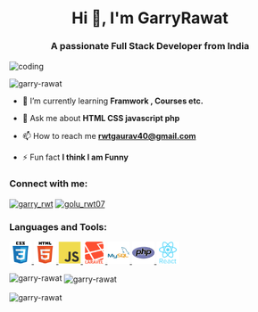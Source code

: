 <h1 align="center">Hi 👋, I'm GarryRawat</h1>
<h3 align="center">A passionate Full Stack Developer from India</h3>
<img src="http://i.gifer.com/81RA.gif" alt="coding" width="400" align="Center">

<p align="left"> <img src="https://komarev.com/ghpvc/?username=garry-rawat&label=Profile%20views&color=0e75b6&style=flat" alt="garry-rawat" /> </p>

- 🌱 I’m currently learning **Framwork , Courses etc.**

- 💬 Ask me about **HTML CSS javascript php**

- 📫 How to reach me **rwtgaurav40@gmail.com**

- ⚡ Fun fact **I think I am Funny**

<h3 align="left">Connect with me:</h3>
<p align="left">
<a href="https://fb.com/garry_rwt" target="blank"><img align="center" src="https://raw.githubusercontent.com/rahuldkjain/github-profile-readme-generator/master/src/images/icons/Social/facebook.svg" alt="garry_rwt" height="30" width="40" /></a>
<a href="https://instagram.com/golu_rwt07" target="blank"><img align="center" src="https://raw.githubusercontent.com/rahuldkjain/github-profile-readme-generator/master/src/images/icons/Social/instagram.svg" alt="golu_rwt07" height="30" width="40" /></a>
</p>

<h3 align="left">Languages and Tools:</h3>
<p align="left"> <a href="https://www.w3schools.com/css/" target="_blank" rel="noreferrer"> <img src="https://raw.githubusercontent.com/devicons/devicon/master/icons/css3/css3-original-wordmark.svg" alt="css3" width="40" height="40"/> </a> <a href="https://www.w3.org/html/" target="_blank" rel="noreferrer"> <img src="https://raw.githubusercontent.com/devicons/devicon/master/icons/html5/html5-original-wordmark.svg" alt="html5" width="40" height="40"/> </a> <a href="https://developer.mozilla.org/en-US/docs/Web/JavaScript" target="_blank" rel="noreferrer"> <img src="https://raw.githubusercontent.com/devicons/devicon/master/icons/javascript/javascript-original.svg" alt="javascript" width="40" height="40"/> </a> <a href="https://laravel.com/" target="_blank" rel="noreferrer"> <img src="https://raw.githubusercontent.com/devicons/devicon/master/icons/laravel/laravel-plain-wordmark.svg" alt="laravel" width="40" height="40"/> </a> <a href="https://www.mysql.com/" target="_blank" rel="noreferrer"> <img src="https://raw.githubusercontent.com/devicons/devicon/master/icons/mysql/mysql-original-wordmark.svg" alt="mysql" width="40" height="40"/> </a> <a href="https://www.php.net" target="_blank" rel="noreferrer"> <img src="https://raw.githubusercontent.com/devicons/devicon/master/icons/php/php-original.svg" alt="php" width="40" height="40"/> </a> <a href="https://reactjs.org/" target="_blank" rel="noreferrer"> <img src="https://raw.githubusercontent.com/devicons/devicon/master/icons/react/react-original-wordmark.svg" alt="react" width="40" height="40"/> </a> </p>

<p><img align="left" src="https://github-readme-stats.vercel.app/api/top-langs?username=garry-rawat&show_icons=true&locale=en&layout=compact" alt="garry-rawat" /></p>

<p>&nbsp;<img align="center" src="https://github-readme-stats.vercel.app/api?username=garry-rawat&show_icons=true&locale=en" alt="garry-rawat" /></p>

<p><img align="center" src="https://github-readme-streak-stats.herokuapp.com/?user=garry-rawat&" alt="garry-rawat" /></p>
